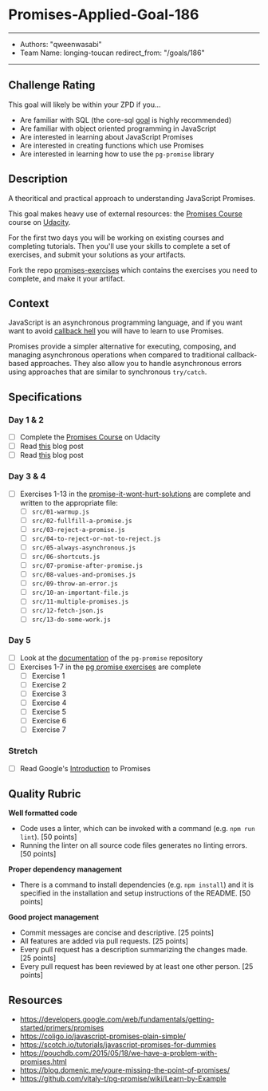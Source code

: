 # Promises-Applied-Goal-186
---
- Authors: "qweenwasabi"
- Team Name: longing-toucan
redirect_from: "/goals/186"
---


## Challenge Rating

This goal will likely be within your ZPD if you...

- Are familiar with SQL (the core-sql [goal](https://github.com/GuildCrafts/web-development-js/issues/178) is highly recommended)
- Are familiar with object oriented programming in JavaScript
- Are interested in learning about JavaScript Promises
- Are interested in creating functions which use Promises
- Are interested in learning how to use the `pg-promise` library

## Description

A theoritical and practical approach to understanding JavaScript Promises.

This goal makes heavy use of external resources: the [Promises Course][promises-course] course on [Udacity](https://www.udacity.com/).

For the first two days you will be working on existing courses and completing tutorials. Then you'll use your skills to complete a set of exercises, and submit your solutions as your artifacts.

Fork the repo [promises-exercises][promises-exercises] which contains the exercises you need to complete, and make it your artifact.


## Context

JavaScript is an asynchronous programming language, and if you want want to avoid [callback hell](http://callbackhell.com/) you will have to learn to use Promises.

Promises provide a simpler alternative for executing, composing, and managing asynchronous operations when compared to traditional callback-based approaches. They also allow you to handle asynchronous errors using approaches that are similar to synchronous `try/catch`.

## Specifications

### Day 1 & 2
- [ ] Complete the [Promises Course][promises-course] on Udacity
- [ ] Read [this](https://coligo.io/javascript-promises-plain-simple/) blog post
- [ ] Read [this](https://scotch.io/tutorials/javascript-promises-for-dummies) blog post

### Day 3 & 4
- [ ] Exercises 1-13 in the [promise-it-wont-hurt-solutions][promise-it-wont-hurt-solutions] are complete and written to the appropriate file:
  - [ ] `src/01-warmup.js`
  - [ ] `src/02-fullfill-a-promise.js`
  - [ ] `src/03-reject-a-promise.js`
  - [ ] `src/04-to-reject-or-not-to-reject.js`
  - [ ] `src/05-always-asynchronous.js`
  - [ ] `src/06-shortcuts.js`
  - [ ] `src/07-promise-after-promise.js`
  - [ ] `src/08-values-and-promises.js`
  - [ ] `src/09-throw-an-error.js`
  - [ ] `src/10-an-important-file.js`
  - [ ] `src/11-multiple-promises.js`
  - [ ] `src/12-fetch-json.js`
  - [ ] `src/13-do-some-work.js`

### Day 5
- [ ] Look at the [documentation](https://github.com/vitaly-t/pg-promise/wiki/Learn-by-Example) of the `pg-promise` repository
- [ ] Exercises 1-7 in the [pg promise exercises][pg-promise-exercises] are complete
  - [ ] Exercise 1
  - [ ] Exercise 2
  - [ ] Exercise 3
  - [ ] Exercise 4
  - [ ] Exercise 5
  - [ ] Exercise 6
  - [ ] Exercise 7

### Stretch
- [ ] Read Google's [Introduction](https://developers.google.com/web/fundamentals/getting-started/primers/promises) to Promises

## Quality Rubric
**Well formatted code**
- Code uses a linter, which can be invoked with a command (e.g. `npm run lint`). [50 points]
- Running the linter on all source code files generates no linting errors. [50 points]

**Proper dependency management**
- There is a command to install dependencies (e.g. `npm install`) and it is specified in the installation and setup instructions of the README. [50 points]

**Good project management**
- Commit messages are concise and descriptive. [25 points]
- All features are added via pull requests. [25 points]
- Every pull request has a description summarizing the changes made. [25 points]
- Every pull request has been reviewed by at least one other person. [25 points]

## Resources
- https://developers.google.com/web/fundamentals/getting-started/primers/promises
- https://coligo.io/javascript-promises-plain-simple/
- https://scotch.io/tutorials/javascript-promises-for-dummies
- https://pouchdb.com/2015/05/18/we-have-a-problem-with-promises.html
- https://blog.domenic.me/youre-missing-the-point-of-promises/
- https://github.com/vitaly-t/pg-promise/wiki/Learn-by-Example

[promise-it-wont-hurt-solutions]: https://github.com/GuildCrafts/promises-exercises/tree/master/promise-it-wont-hurt-solutions
[promises-course]: https://www.udacity.com/course/javascript-promises--ud898
[pg-promise-exercises]: https://github.com/GuildCrafts/promises-exercises/tree/master/pg-promise-exercises
[promises-exercises]: https://github.com/GuildCrafts/promises-exercises
